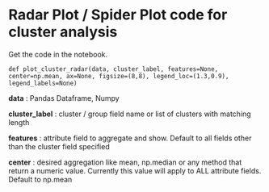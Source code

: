 # Radar Plot / Spider Plot code for cluster analysis

Get the code in the notebook.

```
def plot_cluster_radar(data, cluster_label, features=None, center=np.mean, ax=None, figsize=(8,8), legend_loc=(1.3,0.9), legend_labels=None)
```

**data** : Pandas Dataframe, Numpy

**cluster_label**  : cluster / group field name or list of clusters with matching length

**features** : attribute field to aggregate and show. Default to all fields other than the cluster field specified

**center**  : desired aggregation like mean, np.median or any method that return a numeric value. Currently this value will apply to ALL attribute fields. Default to np.mean
